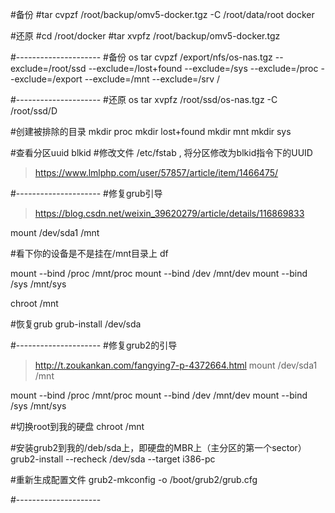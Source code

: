 

#备份
#tar cvpzf /root/backup/omv5-docker.tgz -C /root/data/root docker

#还原
#cd /root/docker
#tar xvpfz /root/backup/omv5-docker.tgz


#---------------------
#备份 os
tar cvpzf /export/nfs/os-nas.tgz --exclude=/root/ssd --exclude=/lost+found --exclude=/sys --exclude=/proc --exclude=/export  --exclude=/mnt --exclude=/srv /
 

#---------------------
#还原 os
tar xvpfz /root/ssd/os-nas.tgz -C /root/ssd/D

#创建被排除的目录
mkdir proc
mkdir lost+found
mkdir mnt
mkdir sys

#查看分区uuid
blkid
#修改文件 /etc/fstab , 将分区修改为blkid指令下的UUID
> https://www.lmlphp.com/user/57857/article/item/1466475/




#---------------------
#修复grub引导
> https://blog.csdn.net/weixin_39620279/article/details/116869833

mount /dev/sda1 /mnt

#看下你的设备是不是挂在/mnt目录上
df

mount --bind /proc /mnt/proc
mount --bind /dev /mnt/dev
mount --bind /sys /mnt/sys

chroot /mnt

#恢复grub
grub-install /dev/sda     


#---------------------
#修复grub2的引导
> http://t.zoukankan.com/fangying7-p-4372664.html 
mount /dev/sda1 /mnt

mount --bind /proc /mnt/proc
mount --bind /dev /mnt/dev
mount --bind /sys /mnt/sys
  


#切换root到我的硬盘
chroot /mnt 

#安装grub2到我的/deb/sda上，即硬盘的MBR上（主分区的第一个sector）
grub2-install --recheck /dev/sda --target i386-pc

#重新生成配置文件
grub2-mkconfig -o /boot/grub2/grub.cfg



#---------------------
